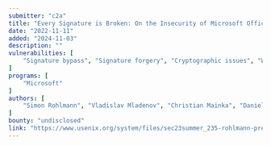 ```yaml
---
submitter: "c2a"
title: "Every Signature is Broken: On the Insecurity of Microsoft Office’s OOXML Signatures"
date: "2022-11-11"
added: "2024-11-03"
description: ""
vulnerabilities: [
    "Signature bypass", "Signature forgery", "Cryptographic issues", "Windows"
]
programs: [
    "Microsoft"
]
authors: [
    "Simon Rohlmann", "Vladislav Mladenov", "Christian Mainka", "Daniel Hirschberger", "Jörg Schwenk"
]
bounty: "undisclosed"
link: "https://www.usenix.org/system/files/sec23summer_235-rohlmann-prepub.pdf"
---
```




